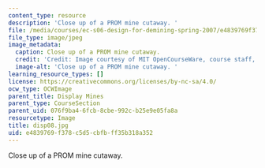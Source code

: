 ```yaml
---
content_type: resource
description: 'Close up of a PROM mine cutaway. '
file: /media/courses/ec-s06-design-for-demining-spring-2007/e4839769f378c5d5cbfbff35b318a352_disp08.jpg
file_type: image/jpeg
image_metadata:
  caption: Close up of a PROM mine cutaway.
  credit: 'Credit: Image courtesy of MIT OpenCourseWare, course staff, and students.'
  image-alt: 'Close up of a PROM mine cutaway. '
learning_resource_types: []
license: https://creativecommons.org/licenses/by-nc-sa/4.0/
ocw_type: OCWImage
parent_title: Display Mines
parent_type: CourseSection
parent_uid: 076f9ba4-6fcb-8cbe-992c-b25e9e05fa8a
resourcetype: Image
title: disp08.jpg
uid: e4839769-f378-c5d5-cbfb-ff35b318a352
---
```

Close up of a PROM mine cutaway. 